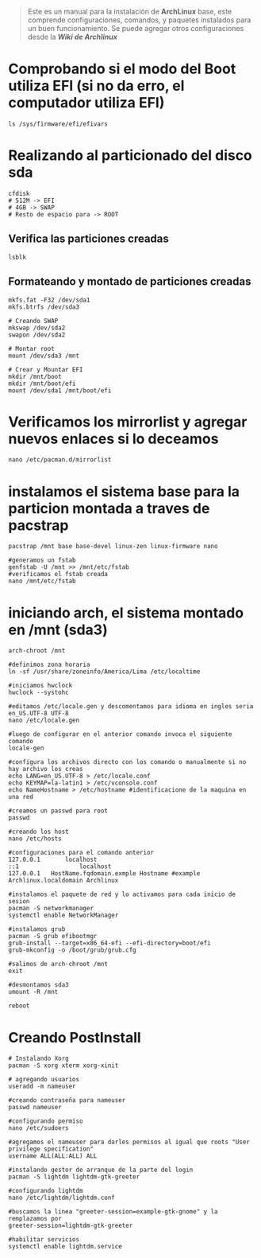 > Este es un manual para la instalación de **ArchLinux** base, este comprende configuraciones, comandos, y paquetes instalados para un buen funcionamiento. Se puede agregar otros configuraciones desde la ***Wiki de Archlinux***
# Comprobando si el modo del Boot utiliza EFI (si no da erro, el computador utiliza EFI)

``` Shell
ls /sys/firmware/efi/efivars
```

# Realizando al particionado del disco sda
``` Shell
cfdisk
# 512M -> EFI
# 4GB -> SWAP
# Resto de espacio para -> ROOT
```
## Verifica las particiones creadas
``` Shell
lsblk
```

## Formateando y montado de particiones creadas

``` Shell
mkfs.fat -F32 /dev/sda1
mkfs.btrfs /dev/sda3

# Creando SWAP
mkswap /dev/sda2
swapon /dev/sda2

# Montar root
mount /dev/sda3 /mnt

# Crear y Mountar EFI
mkdir /mnt/boot
mkdir /mnt/boot/efi
mount /dev/sda1 /mnt/boot/efi
```
# Verificamos los mirrorlist y agregar nuevos enlaces si lo deceamos
```Shell
nano /etc/pacman.d/mirrorlist
```

# instalamos el sistema base para la particion montada a traves de pacstrap

``` Shell
pacstrap /mnt base base-devel linux-zen linux-firmware nano

#generamos un fstab
genfstab -U /mnt >> /mnt/etc/fstab
#verificamos el fstab creada
nano /mnt/etc/fstab
```
# iniciando arch, el sistema montado en /mnt (sda3)
``` Shell
arch-chroot /mnt

#definimos zona horaria
ln -sf /usr/share/zoneinfo/America/Lima /etc/localtime

#iniciamos hwclock
hwclock --systohc

#editamos /etc/locale.gen y descomentamos para idioma en ingles seria en_US.UTF-8 UTF-8
nano /etc/locale.gen

#luego de configurar en el anterior comando invoca el siguiente comando
locale-gen

#configura los archivos directo con los comando o manualmente si no hay archivo los creas
echo LANG=en_US.UTF-8 > /etc/locale.conf
echo KEYMAP=la-latin1 > /etc/vconsole.conf
echo NameHostname > /etc/hostname #identificacione de la maquina en una red

#creamos un passwd para root
passwd

#creando los host
nano /etc/hosts

#configuraciones para el comando anterior
127.0.0.1		localhost
::1					localhost
127.0.0.1   HostName.fqdomain.exmple Hostname #example Archlinux.localdomain Archlinux

#instalamos el paquete de red y lo activamos para cada inicio de sesion
pacman -S networkmanager
systemctl enable NetworkManager

#instalamos grub
pacman -S grub efibootmgr
grub-install --target=x86_64-efi --efi-directory=boot/efi
grub-mkconfig -o /boot/grub/grub.cfg

#salimos de arch-chroot /mnt
exit

#desmontamos sda3
umount -R /mnt

reboot
```

# Creando PostInstall
```Shell
# Instalando Xorg
pacman -S xorg xterm xorg-xinit

# agregando usuarios
useradd -m nameuser

#creando contraseña para nameuser
passwd nameuser

#configurando permiso
nano /etc/sudoers

#agregamos el nameuser para darles permisos al igual que roots "User privilege specification"
username ALL(ALL:ALL) ALL

#instalando gestor de arranque de la parte del login
pacman -S lightdm lightdm-gtk-greeter

#configurando lightdm
nano /etc/lightdm/lightdm.conf

#buscamos la linea "greeter-session=example-gtk-gnome" y la remplazamos por
greeter-session=lightdm-gtk-greeter

#habilitar servicios
systemctl enable lightdm.service
```
